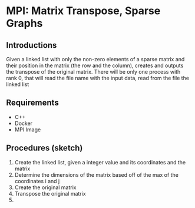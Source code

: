 # MPI: Matrix Transpose, Sparse Graphs

## Introductions
Given a linked list with only the non-zero elements of a sparse matrix and their position in the matrix (the row and the column), creates and outputs the transpose of the original matrix. There will be only one process with rank 0, that will read the file name with the input data, read from the file the linked list

## Requirements
- C++
- Docker
- MPI Image

## Procedures (sketch)
1. Create the linked list, given a integer value and its coordinates and the matrix
2. Determine the dimensions of the matrix based off of the max of the coordinates i and j
3. Create the original matrix
4. Transpose the original matrix
5. 


